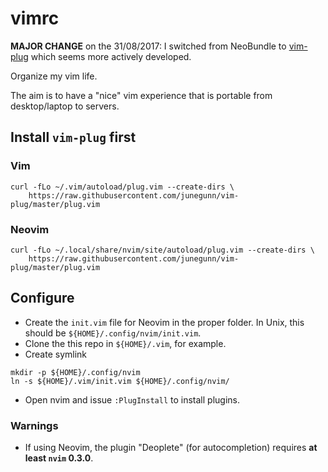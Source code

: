 # vimrc

**MAJOR CHANGE** on the 31/08/2017: I switched from NeoBundle to [vim-plug](https://github.com/junegunn/vim-plug) which seems more actively developed.

Organize my vim life.

The aim is to have a "nice" vim experience that is portable from desktop/laptop to servers.

## Install `vim-plug` first

### Vim

```
curl -fLo ~/.vim/autoload/plug.vim --create-dirs \
    https://raw.githubusercontent.com/junegunn/vim-plug/master/plug.vim
```

### Neovim

```
curl -fLo ~/.local/share/nvim/site/autoload/plug.vim --create-dirs \
    https://raw.githubusercontent.com/junegunn/vim-plug/master/plug.vim
```

## Configure

- Create the `init.vim` file for Neovim in the proper folder. In Unix, this should be `${HOME}/.config/nvim/init.vim`.
- Clone the this repo in `${HOME}/.vim`, for example.
- Create symlink

```
mkdir -p ${HOME}/.config/nvim
ln -s ${HOME}/.vim/init.vim ${HOME}/.config/nvim/
```

- Open nvim and issue `:PlugInstall` to install plugins.

### Warnings

- If using Neovim, the plugin "Deoplete" (for autocompletion) requires **at least `nvim` 0.3.0**.
